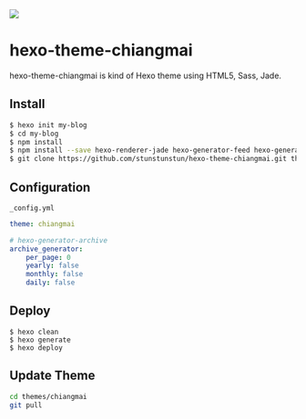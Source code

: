 
<img src='http://www.chiangmaijointour.com/upload/logo.JPG' />

# hexo-theme-chiangmai

hexo-theme-chiangmai is kind of Hexo theme using HTML5, Sass, Jade.

## Install

``` bash
$ hexo init my-blog
$ cd my-blog
$ npm install
$ npm install --save hexo-renderer-jade hexo-generator-feed hexo-generator-sitemap hexo-browsersync hexo-generator-archive
$ git clone https://github.com/stunstunstun/hexo-theme-chiangmai.git themes/chiangmai
```

## Configuration

`_config.yml`

```yaml
theme: chiangmai

# hexo-generator-archive
archive_generator:
    per_page: 0
    yearly: false
    monthly: false
    daily: false
```
## Deploy

```shell
$ hexo clean
$ hexo generate
$ hexo deploy
```

## Update Theme

``` bash
cd themes/chiangmai
git pull
```
